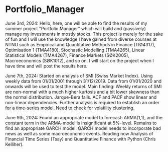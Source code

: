 # Portfolio_Manager

June 3rd, 2024:
Hello, here, one will be able to find the results of my summer project "Portfolio Manager" which will build and (passively) manage my investments in mostly stocks. This project is merely for the sake of fun and I will use the knowledge I have gained from diverse courses at NTNU such as Empirical and Quantitative Methods in Finance (TIØ4317), Optimisation 1 (TMA4180), Stochastic Modelling (TMA4265), Linear Statistical Models (TMA4267), Finance Markets (SØK2005), Macroeconomics (SØK1012), and so on. I will start on the project when I have time and will post the results here. 

June 7th, 2024:
Started on analysis of SMI (Swiss Market Index). Using weekly data from 01/01/2001 through 31/12/2019. Data from 01/01/2020 and onwards will be used to test the model. Main finding: Weekly returns of SMI are non-normal with a much higher kurtosis and a bit lower skewness than the normal distribution. Jarque-Bera fails. ACF and PACF show linear and non-linear dependencies. Further analysis is required to establish an order for a time-series model. Need to check for volatility clustering. 

June 9th, 2024:
Found an appropriate model to forecast: ARMA(1,1), and the constant term in the ARMA-model is insignificant at 5%-level. Remains to find an appropriate GARCH model. GARCH model needs to incorporate bad news as well as some macroeconomic events. Reading now Analysis of Financial Time Series (Tsay) and Quantitative Finance with Python (Chris Kelliher). 
